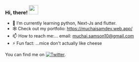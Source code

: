 ### Hi, there! <img src="https://raw.githubusercontent.com/MartinHeinz/MartinHeinz/master/wave.gif" width="30px">



- 🌱 I’m currently learning python, Next-Js and flutter.
- 🕸  Check out my portfolio: https://muchaisamdev.web.app/
- 📫 How to reach me:... email: muchai.samson10@gmail.com
- ⚡ Fun fact: ...mice don't actually like cheese

<!-- Actual text -->

You can find me on [![Twitter][1.2]][1].

<!-- Icons -->

[1.2]: http://i.imgur.com/wWzX9uB.png (twitter icon without padding)

<!-- Links to your social media accounts -->

[1]: https://twitter.com/19__sam


